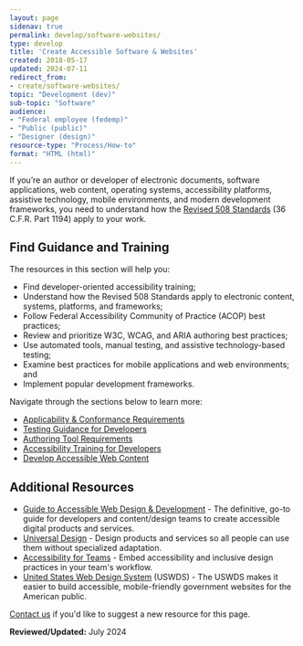 ```yaml
---
layout: page
sidenav: true
permalink: develop/software-websites/
type: develop
title: 'Create Accessible Software & Websites'
created: 2018-05-17
updated: 2024-07-11
redirect_from:
- create/software-websites/
topic: "Development (dev)"
sub-topic: "Software"
audience:
- "Federal employee (fedemp)"
- "Public (public)"
- "Designer (design)"
resource-type: "Process/How-to"
format: "HTML (html)"
---
```


If you’re an author or developer of electronic documents, software applications, web content, operating systems, accessibility platforms, assistive technology, mobile environments, and modern development frameworks, you need to understand how the [Revised 508 Standards][1] (36 C.F.R. Part 1194) apply to your work.

## Find Guidance and Training

The resources in this section will help you:

  * Find developer-oriented accessibility training;
  * Understand how the Revised 508 Standards apply to electronic content, systems, platforms, and frameworks;
  * Follow Federal Accessibility Community of Practice (ACOP) best practices;
  * Review and prioritize W3C, WCAG, and ARIA authoring best practices;
  * Use automated tools, manual testing, and assistive technology-based testing;
  * Examine best practices for mobile applications and web environments; and
  * Implement popular development frameworks.

Navigate through the sections below to learn more:

  * [Applicability & Conformance Requirements][2] 
  * [Testing Guidance for Developers][3] 
  * [Authoring Tool Requirements][4] 
  * [Accessibility Training for Developers][5] 
  * [Develop Accessible Web Content][6] 

## Additional Resources

  * [Guide to Accessible Web Design & Development][7] - The definitive, go-to guide for developers and content/design teams to create accessible digital products and services.
  * [Universal Design][8] - Design products and services so all people can use them without specialized adaptation.&nbsp;
  * [Accessibility for Teams][9] - Embed accessibility and inclusive design practices in your team's workflow.&nbsp;
  * [United States Web Design System][10] (USWDS) - The USWDS makes it easier to build accessible, mobile-friendly government websites for the American public.

[Contact us][11] if you'd like to suggest a new resource for this page.

  
**Reviewed/Updated:** July 2024


 [1]: https://www.access-board.gov/guidelines-and-standards/communications-and-it/about-the-ict-refresh/final-rule/text-of-the-standards-and-guidelines
 [2]: {{site.baseurl}}/create/applicability-conformance
 [3]: {{site.baseurl}}/create/testing-for-developers
 [4]: {{site.baseurl}}/create/authoring-tools
 [5]: {{site.baseurl}}/create/developer-training
 [6]: {{site.baseurl}}/create/web-content
 [7]: {{site.baseurl}}/content/guide-accessible-web-design-development
 [8]: {{site.baseurl}}/develop/universal-design
 [9]: https://digital.gov/guides/accessibility-for-teams/
 [10]: https://designsystem.digital.gov/
 [11]: {{site.baseurl}}/contact-us